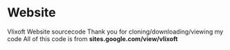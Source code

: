 # Website
Vlixoft Website sourcecode
Thank you for cloning/downloading/viewing my code
All of this code is from **sites.google.com/view/vlixoft**
